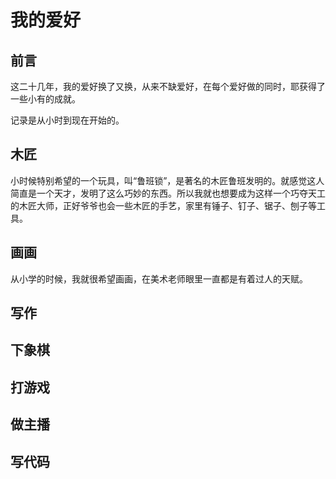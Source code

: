 # 我的爱好

## 前言

这二十几年，我的爱好换了又换，从来不缺爱好，在每个爱好做的同时，耶获得了一些小有的成就。

记录是从小时到现在开始的。

## 木匠

小时候特别希望的一个玩具，叫“鲁班锁”，是著名的木匠鲁班发明的。就感觉这人简直是一个天才，发明了这么巧妙的东西。所以我就也想要成为这样一个巧夺天工的木匠大师，正好爷爷也会一些木匠的手艺，家里有锤子、钉子、锯子、刨子等工具。

## 画画

从小学的时候，我就很希望画画，在美术老师眼里一直都是有着过人的天赋。

## 写作

## 下象棋

## 打游戏

## 做主播

## 写代码
